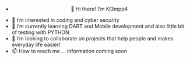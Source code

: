 - <p align="center">👋 Hi there! I’m Kl3mpp4</p>
- 👀 I’m interested in coding and cyber security
- 🌱 I’m currently learning DART and Mobile development and also little bit of testing with PYTHON
- 💞️ I’m looking to collaborate on projects that help people and makes everyday life easier!
- 📫 How to reach me ... information coming soon

<!---
Kl3mpp4/Kl3mpp4 is a ✨ special ✨ repository because its `README.md` (this file) appears on your GitHub profile.
You can click the Preview link to take a look at your changes.
--->
